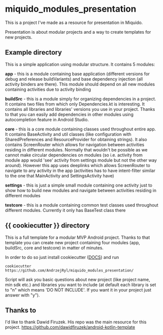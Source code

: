 # miquido_modules_presentation

This is a project I've made as a resource for presentation in Miquido.

Presentation is about modular projects and a way to create templates for new projects.

## Example directory
This is a simple application using modular structure. It contains 5 modules:

**app** - this is a module containing base application (different versions for debug and release buildVariants)
and base dependency injection (all activity binders are there). This module should depend on all new modules
containing activities due to activity binding

**buildSrc** - this is a module simply for organizing dependencies in a project. It contains two files
from which only Dependencies.kt is interesting. It contains all libraries and libraries' versions you use
in your project. Thanks to that you can easily add dependencies in other modules using autocompletion feature
in Android Studio.

**core** - this is a core module containing classes used throughout entire app. It contains BaseActivity and util
classes (like configuration with SharedPreferences and ResourceProvider for obtaining strings). It also
contains ScreenRouter which allows for navigation between activities residing in different modules. Normally that
wouldn't be possible as we cannot make circular dependencies on modules (so i.e. activity from module app would
'see' activity from settings module but not the other way around). However this app uses deeplinks which allows
ScreenRouter to navigate to any activity in the app (activities has to have intent-filter similar to the one that
MainActivity and SettingsActivity have)

**settings** - this is just a simple small module containing one activity just to show how to build new modules 
and navigate between activities residing in different modules

**testcore** - this is a module containing common test classes used throughout different modules. Currently it 
only has BaseTest class there

## {{ cookiecutter }} directory
This is a full template for a modular MVP Android project. Thanks to that template you 
can create new project containing four modules (app, buildSrc, core and testcore) in matter
of minutes.

In order to do so just install cookiecutter ([DOCS](https://cookiecutter.readthedocs.io/en/latest/installation.html))
and run

`cookiecutter https://github.com/AndrzejRyl/miquido_modules_presentation/`


Script will ask you basic questions about new project (like project name, min sdk etc.)
and libraries you want to include (at default each library is set to "n" which means 'DO NOT INCLUDE'.
If you want it in your project just answer with "y").


## Thanks to
I'd like to thank Dawid Firuzek. His repo was the main resource for this project.
https://github.com/dawidfiruzek/android-kotlin-template

